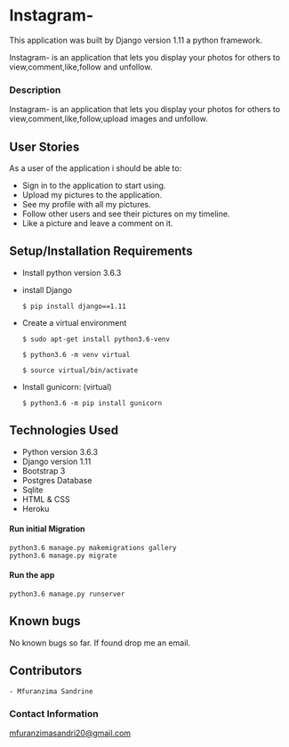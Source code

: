 # Instagram-

This application was built by Django version 1.11 a python framework.

Instagram- is an application that lets you display your photos for others to view,comment,like,follow  and unfollow.

### Description

Instagram- is an application that lets you display your photos for others to view,comment,like,follow,upload images and unfollow.

## User Stories


As a user of the application i should be able to:

* Sign in to the application to start using.
* Upload my pictures to the application.
* See my profile with all my pictures.
* Follow other users and see their pictures on my timeline.
* Like a picture and leave a comment on it.

## Setup/Installation Requirements

* Install python version 3.6.3
* install Django

   ```$ pip install django==1.11```


* Create a virtual environment

   `$ sudo apt-get install python3.6-venv`

   ```$ python3.6 -m venv virtual```

   ```$ source virtual/bin/activate```

* Install gunicorn: (virtual)

   ```$ python3.6 -m pip install gunicorn```


## Technologies Used

  * Python version 3.6.3
  * Django version 1.11
  * Bootstrap 3
  * Postgres Database
  * Sqlite
  * HTML & CSS 
  * Heroku
#### Run initial Migration
    python3.6 manage.py makemigrations gallery
    python3.6 manage.py migrate
#### Run the app
    python3.6 manage.py runserver

## Known bugs
No known bugs so far. If found drop me an email.


## Contributors
    - Mfuranzima Sandrine

### Contact Information
mfuranzimasandri20@gmail.com



